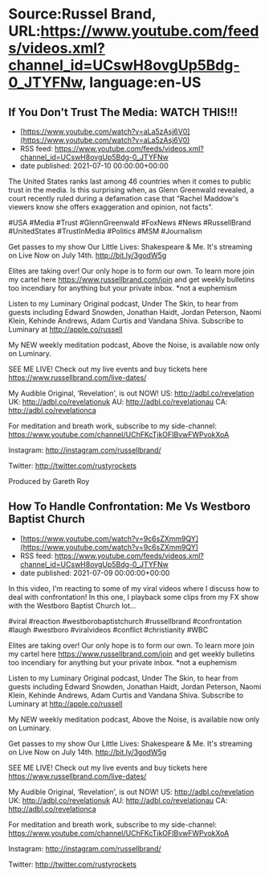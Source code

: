 # Source:Russel Brand, URL:https://www.youtube.com/feeds/videos.xml?channel_id=UCswH8ovgUp5Bdg-0_JTYFNw, language:en-US

## If You Don't Trust The Media: WATCH THIS!!!
 - [https://www.youtube.com/watch?v=aLa5zAsj6V0](https://www.youtube.com/watch?v=aLa5zAsj6V0)
 - RSS feed: https://www.youtube.com/feeds/videos.xml?channel_id=UCswH8ovgUp5Bdg-0_JTYFNw
 - date published: 2021-07-10 00:00:00+00:00

The United States ranks last among 46 countries when it comes to public trust in the media. Is this surprising when, as Glenn Greenwald revealed, a court recently ruled during a defamation case that “Rachel Maddow's viewers know she offers exaggeration and opinion, not facts”. 

#USA #Media #Trust #GlennGreenwald #FoxNews #News #RussellBrand #UnitedStates #TrustInMedia #Politics #MSM #Journalism 

Get passes to my show Our Little Lives: Shakespeare & Me. It's streaming on Live Now on July 14th. http://bit.ly/3godW5g

Elites are taking over! Our only hope is to form our own. To learn more join my cartel here https://www.russellbrand.com/join and get weekly bulletins too incendiary for anything but your private inbox.
*not a euphemism

Listen to my Luminary Original podcast, Under The Skin, to hear from guests including Edward Snowden, Jonathan Haidt, Jordan Peterson, Naomi Klein, Kehinde Andrews, Adam Curtis and Vandana Shiva.
Subscribe to Luminary at http://apple.co/russell 

My NEW weekly meditation podcast, Above the Noise, is available now only on Luminary.

SEE ME LIVE! Check out my live events and buy tickets here https://www.russellbrand.com/live-dates/ 

My Audible Original, ‘Revelation', is out NOW!
US: http://adbl.co/revelation
UK: http://adbl.co/revelationuk
AU: http://adbl.co/revelationau
CA: http://adbl.co/revelationca

For meditation and breath work, subscribe to my side-channel: 
https://www.youtube.com/channel/UChFKcTjkOFIBvwFWPvokXoA

Instagram: 
http://instagram.com/russellbrand/

Twitter: 
http://twitter.com/rustyrockets

Produced by Gareth Roy

## How To Handle Confrontation: Me Vs Westboro Baptist Church
 - [https://www.youtube.com/watch?v=9c6sZXmm9QY](https://www.youtube.com/watch?v=9c6sZXmm9QY)
 - RSS feed: https://www.youtube.com/feeds/videos.xml?channel_id=UCswH8ovgUp5Bdg-0_JTYFNw
 - date published: 2021-07-09 00:00:00+00:00

In this video, I'm reacting to some of my viral videos where I discuss how to deal with confrontation! In this one, I playback some clips from my FX show with the Westboro Baptist Church lot...

#viral #reaction #westborobaptistchurch #russellbrand #confrontation #laugh #westboro #viralvideos #conflict #christianity #WBC

Elites are taking over! Our only hope is to form our own. To learn more join my cartel here https://www.russellbrand.com/join and get weekly bulletins too incendiary for anything but your private inbox.
*not a euphemism

Listen to my Luminary Original podcast, Under The Skin, to hear from guests including Edward Snowden, Jonathan Haidt, Jordan Peterson, Naomi Klein, Kehinde Andrews, Adam Curtis and Vandana Shiva.
Subscribe to Luminary at http://apple.co/russell 

My NEW weekly meditation podcast, Above the Noise, is available now only on Luminary.

Get passes to my show Our Little Lives: Shakespeare & Me. It's streaming on Live Now on July 14th. http://bit.ly/3godW5g

SEE ME LIVE! Check out my live events and buy tickets here https://www.russellbrand.com/live-dates/ 

My Audible Original, ‘Revelation', is out NOW!
US: http://adbl.co/revelation
UK: http://adbl.co/revelationuk
AU: http://adbl.co/revelationau
CA: http://adbl.co/revelationca

For meditation and breath work, subscribe to my side-channel: 
https://www.youtube.com/channel/UChFKcTjkOFIBvwFWPvokXoA

Instagram: 
http://instagram.com/russellbrand/

Twitter: 
http://twitter.com/rustyrockets

